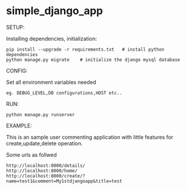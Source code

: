 # simple_django_app

SETUP:

Installing dependencies, initialization:
```
pip install --upgrade -r requirements.txt   # install python dependencies 
python manage.py migrate    # initialize the django mysql database
```
CONFIG:

Set all environment variables needed
```
eg. DEBUG_LEVEL,DB configurations,HOST etc..
```

RUN:

```
python manage.py runserver
```

EXAMPLE:

This is an sample user commenting application with little features for create,update,delete operation.

Some urls as follwed
```
http://localhost:8000/details/
http://localhost:8000/home/
http://localhost:8000/create/?name=test1&comment=My1stdjangoapp&title=test
``` 